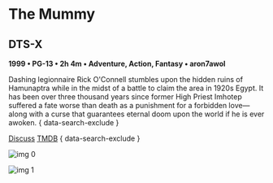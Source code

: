 # The Mummy

## DTS-X

**1999 • PG-13 • 2h 4m • Adventure, Action, Fantasy • aron7awol**

Dashing legionnaire Rick O'Connell stumbles upon the hidden ruins of Hamunaptra while in the midst of a battle to claim the area in 1920s Egypt. It has been over three thousand years since former High Priest Imhotep suffered a fate worse than death as a punishment for a forbidden love—along with a curse that guarantees eternal doom upon the world if he is ever awoken.
{ data-search-exclude }

[Discuss](https://www.avsforum.com/threads/bass-eq-for-filtered-movies.2995212/post-57027324)  [TMDB](564)
{ data-search-exclude }

![img 0](https://i.imgur.com/t4AcmiE.jpg)

![img 1](https://i.imgur.com/sioHgxK.jpg)

